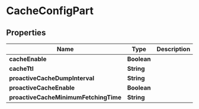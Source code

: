 

# CacheConfigPart


## Properties

Name | Type | Description | Notes
------------ | ------------- | ------------- | -------------
**cacheEnable** | **Boolean** |  |  [optional]
**cacheTtl** | **String** |  |  [optional]
**proactiveCacheDumpInterval** | **String** |  |  [optional]
**proactiveCacheEnable** | **Boolean** |  |  [optional]
**proactiveCacheMinimumFetchingTime** | **String** |  |  [optional]



